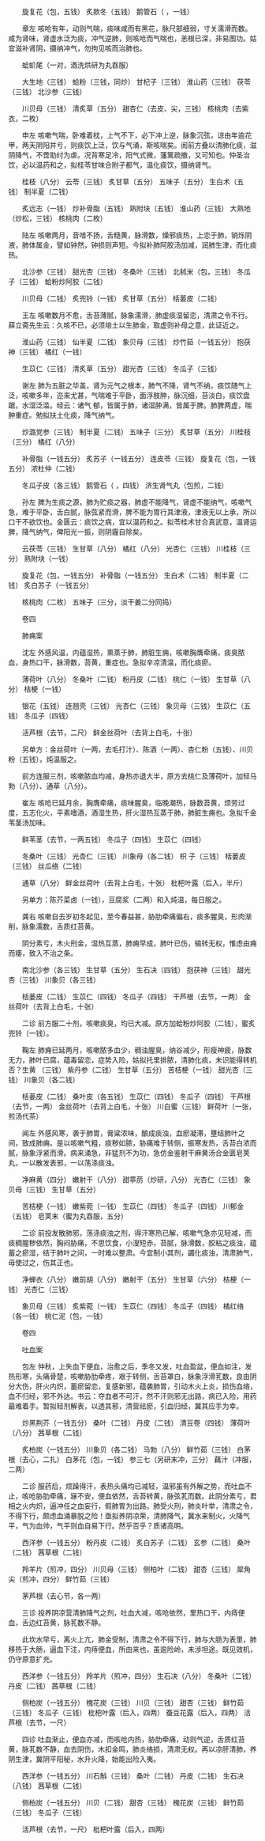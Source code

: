 <!-- { "loadSidebar": true } -->
　　旋复花（包，五钱） 炙款冬（五钱） 鹅管石（ ，一钱）

　　章左 咳呛有年，动则气喘，痰味咸而有黑花，脉尺部细弱，寸关濡滑而数。咸为肾味，肾虚水泛为痰，冲气逆肺，则咳呛而气喘也，恙根已深，非易图功。姑宜滋补肾阴，摄纳冲气，勿拘见咳而治肺也。

　　蛤蚧尾（一对，酒洗烘研为丸吞服）

　　大生地（三钱） 蛤粉（三钱，同炒） 甘杞子（三钱） 淮山药（三钱） 茯苓（三钱） 北沙参（三钱）

　　川贝母（三钱） 清炙草（五分） 甜杏仁（去皮、尖，三钱） 核桃肉（去紫衣，二枚）

　　申左 咳嗽气喘，卧难着枕，上气不下，必下冲上逆，脉象沉弦，谅由年逾花甲，两天阴阳并亏，则痰饮上泛，饮与气涌，斯咳喘矣。阅前方叠以清肺化痰，滋阴降气，不啻助纣为虐。况背寒足冷，阳气式微，藩篱疏撤，又可知也。仲圣治饮，必以温药和之，拟桂苓甘味合附子都气，温化痰饮，摄纳肾气。

　　桂枝（八分） 云苓（三钱） 炙甘草（五分） 五味子（五分） 生白术（五钱） 制半夏（二钱）

　　炙远志（一钱） 炒补骨脂（五钱） 熟附块（五钱） 淮山药（三钱） 大熟地（炒松，三钱） 核桃肉（二枚）

　　陆左 咳嗽两月，音喑不扬，舌糙黄，脉滑数，燥邪痰热，上恋于肺，销烁阴液，肺体属金，譬如钟然，钟损则声短。今拟补肺阿胶汤加减，润肺生津，而化痰热。

　　北沙参（三钱） 甜光杏（三钱） 冬桑叶（三钱） 北秫米（包，三钱） 冬瓜子（三钱） 蛤粉炒阿胶（二钱）

　　川贝母（二钱） 炙兜铃（一钱） 炙甘草（五分） 栝蒌皮（二钱）

　　王左 咳嗽数月不愈，舌苔薄腻，脉象濡滑，肺虚痰湿留恋，清肃之令不行。薛立斋先生云：久咳不已，必须培土以生肺金，取虚则补母之意，此证近之。

　　淮山药（三钱） 仙半夏（二钱） 象贝母（三钱） 炒竹茹（一钱五分） 抱茯神（三钱） 橘红（一钱）

　　生苡仁（三钱） 清炙草（五分） 甜光杏（三钱） 冬瓜子（三钱）

　　谢左 肺为五脏之华盖，肾为元气之根本，肺气不降，肾气不纳，痰饮随气上泛，咳嗽多年，迩来尤甚，气喘难于平卧，面浮肢肿，脉沉细，苔淡白，痰饮盘踞，水湿泛滥。经云：诸气 郁，皆属于肺，诸湿肿满，皆属于脾。肺脾两虚，喘肿重症。勉拟扶土化痰，降气纳气。

　　炒潞党参（三钱） 制半夏（二钱） 五味子（三分） 炙甘草（五分） 川桂枝（三分） 橘红（八分）

　　补骨脂（一钱五分） 炙苏子（一钱五分） 连皮苓（三钱） 旋复花（包，一钱五分） 浓杜仲（二钱）

　　冬瓜子皮（各三钱） 鹅管石（ ，四钱） 济生肾气丸（包煎，二钱）

　　孙左 脾为生痰之源，肺为贮痰之器，肺虚不能降气，肾虚不能纳气，咳嗽气急，难于平卧，舌白腻，脉弦紧而滑，脾不能为胃行其津液，津液无以上承，所以口干不欲饮也。金匮云：痰饮之病，宜以温药和之。拟苓桂术甘合真武意，温肾运脾，降气纳气，俾阳光一振，则阴霾自除矣。

　　云茯苓（三钱） 生甘草（八分） 橘红（八分） 光杏仁（三钱） 川桂枝（三分） 熟附块（一钱）

　　旋复花（包，一钱五分） 补骨脂（一钱五分） 生白术（二钱） 制半夏（二钱） 炙白苏子（一钱五分）

　　核桃肉（二枚） 五味子（三分，淡干姜二分同捣）

　　卷四

　　肺痈案

　　沈左 外感风温，内蕴湿热，熏蒸于肺，肺脏生痈，咳嗽胸膺牵痛，痰臭脓血，身热口干，脉滑数，苔黄，重症也。急拟辛凉清温，而化痰瘀。

　　薄荷叶（八分） 冬桑叶（二钱） 粉丹皮（二钱） 桃仁（一钱） 生甘草（八分） 桔梗（一钱）

　　银花（五钱） 连翘壳（三钱） 光杏仁（三钱） 象贝母（三钱） 生苡仁（五钱） 冬瓜子（四钱）

　　活芦根（去节，二尺） 鲜金丝荷叶（去背上白毛，十张）

　　另单方：金丝荷叶（一两，去毛打汁）、陈酒（一两）、杏仁粉（五钱）、川贝粉（五钱），炖温服之。

　　前方连服三剂，咳嗽脓血均减，身热亦退大半，原方去桃仁及薄荷叶，加轻马勃（八分）、通草（八分）。

　　崔左 咳呛已延月余，胸膺牵痛，痰味腥臭，临晚潮热，脉数苔黄，烦劳过度，五志化火，平素嗜酒，酒湿生热，肝火湿热互蒸于肺，肺脏生痈也。急拟千金苇茎汤加味。

　　鲜苇茎（去节，一两五钱） 冬瓜子（四钱） 生苡仁（四钱）

　　冬桑叶（三钱） 光杏仁（三钱） 川象母（各二钱） 枳 子（三钱） 栝蒌皮（三钱） 丝瓜络（二钱）

　　通草（八分） 鲜金丝荷叶（去背上白毛，十张） 枇杷叶露（后入，半斤）

　　另单方：陈芥菜卤（一钱），豆腐浆（二两）和入炖温，每日服之。

　　龚右 咳嗽自去岁初冬起见，至今春益甚，胁肋牵痛偏右，痰多腥臭，形肉渐削，脉象濡数，舌质红苔黄。

　　阴分素亏，木火刑金，湿热互蒸，肺痈早成，肺叶已伤，输转无权，惟虑由痈而痿，致入不治之条。

　　南北沙参（各三钱） 生甘草（五分） 生石决（四钱） 抱茯神（三钱） 甜光杏（三钱） 川象贝（各三钱）

　　栝蒌皮（二钱） 生苡仁（四钱） 冬瓜子（四钱） 干芦根（去节，一两） 金丝荷叶（去背上白毛，十张）

　　二诊 前方服二十剂，咳嗽痰臭，均已大减。原方加蛤粉炒阿胶（二钱），蜜炙兜铃（一钱）。

　　鞠左 肺痈已延两月，咳嗽脓多血少，稠浊腥臭，纳谷减少，形瘦神疲，脉数无力，肺叶已腐，蕴毒留恋，症势入险，姑拟托里排脓，清肺化痰，未识能得转机否？生黄 （三钱） 紫丹参（二钱） 生甘草（五分） 苦桔梗（一钱） 甜光杏（三钱） 川象贝（各二钱）

　　栝蒌皮（二钱） 桑叶皮（各五钱） 生苡仁（四钱） 冬瓜子（四钱） 干芦根（去节，一两） 金丝荷叶（去背上白毛，十张） 川白蜜（三钱） 鲜荷叶（一张，煎汤代茶）

　　闻左 外感风寒，袭于肺胃，膏粱浓味，酿成痰浊，血瘀凝滞，壅结肺叶之间，致成肺痈。是以咳嗽气粗，痰秽如脓，胁痛难于转侧，振寒发热，舌苔白浓而腻，脉象浮紧而滑。病来涌急，非猛剂不为功，急仿金鉴射干麻黄汤合金匮皂荚丸，一以散发表邪，一以荡涤痰浊。

　　净麻黄（四分） 嫩射干（八分） 甜葶苈（炒研，八分） 光杏仁（三钱） 象贝母（三钱） 生甘草（五分）

　　苦桔梗（一钱） 嫩紫菀（一钱） 生苡仁（四钱） 冬瓜子（四钱） 川郁金（五钱） 皂荚末（蜜为丸吞服，五分）

　　二诊 前投发散肺邪，荡涤痰浊之剂，得汗寒热已解，咳嗽气急亦见轻减，而痰稠腥秽依然，胸闷胁痛，不思饮食，小溲短赤，苔腻，脉滑数，胶粘之痰浊，蕴蓄之瘀湿，结于肺叶之间，一时难以整肃。今宜制小其剂，蠲化痰浊，清肃肺气，毋使过之，伤其正也。

　　净蝉衣（八分） 嫩前胡（八分） 嫩射干（五分） 生甘草（六分） 桔梗（一钱） 光杏仁（三钱）

　　象贝母（三钱） 炙紫菀（一钱） 生苡仁（四钱） 冬瓜子（四钱） 橘红络（各一钱） 桃仁泥（包，一钱）

　　卷四

　　吐血案

　　包左 仲秋，上失血下便血，治愈之后，季冬又发，吐血盈盆，便血如注，发热形寒，头痛骨楚，咳嗽胁肋牵疼，艰于转侧，舌苔罩白，脉象浮滑芤数，良由阴分大伤，肝火内炽，蓄瘀留恋，复感新邪，蕴袭肺胃，引动木火上炎，损伤血络，血不归经，邪不外达。书云：夺血者不可汗，然不汗则邪无出路，病已入险，用药最难着手。暂拟轻剂解表，以透其邪，清营祛瘀，引血归经，冀其应手为幸。

　　炒黑荆芥（一钱五分） 桑叶（二钱） 丹皮（二钱） 清豆卷（四钱） 薄荷叶（八分） 茜草根（二钱）

　　炙柏炭（一钱五分） 川象贝（各二钱） 马勃（八分） 鲜竹茹（三钱） 白茅根（去心，二扎） 白茅花（包，一钱） 参三七（另研末冲，三分） 藕汁（冲服，二两）

　　二诊 服药后，烦躁得汗，表热头痛均已减轻，温邪虽有外解之势，而吐血不止，咳呛胁肋牵痛，寐不安，便血依然，舌苔转黄，脉弦芤而数。此阴分素亏，君相之火内炽，逼冲任之血妄行，假肺胃为出路。肺受火刑，肺炎叶举，清肃之令，不得下行，颇虑血涌暴脱之险！亟拟养阴凉荣，清肺降气，冀水来制火，火降气平，气为血帅，气平则血自易下行。然乎否乎？质诸高明。

　　西洋参（一钱五分） 粉丹皮（二钱） 炙白苏子（二钱） 玄参（二钱） 桑叶（二钱） 茜草根（二钱）

　　羚羊片（煎冲，四分） 川贝母（三钱） 侧柏叶（二钱） 甜杏（三钱） 犀角尖（煎冲，四分） 鲜竹茹（三钱）

　　茅芦根（去心节，各一两）

　　三诊 投养阴凉营清肺降气之剂，吐血大减，咳呛依然，里热口干，内痔便血，舌边红苔黄，脉芤数不静。

　　此坎水早亏，离火上亢，肺金受制，清肃之令不得下行，肺与大肠为表里，肺移热于大肠，逼血下注，内痔便血，所由来也，虽逾险岭，未涉坦途。既见效机，仍守原意扩充。

　　西洋参（一钱五分） 羚羊片（煎冲，四分） 生石决（八分） 冬桑叶（二钱） 丹皮（二钱） 茜草根（二钱）

　　侧柏炭（一钱五分） 槐花炭（三钱） 川贝（三钱） 甜杏（三钱） 鲜竹茹（三钱） 冬瓜子（三钱） 枇杷叶露（后入，四两） 蚕豆花露（后入，四两） 活芦根（去节，一尺）

　　四诊 吐血渐止，便血亦减，而咳呛内热，胁肋牵痛，动则气逆，舌质红苔黄，脉芤数不静，血去阴伤，木扣金鸣，肺炎络损，清肃无权。再以凉肝清肺，养阴生津，冀阴平阳秘，水升火降，始能出险入夷。

　　西洋参（一钱五分） 川石斛（三钱） 桑叶（二钱） 丹皮（二钱） 生石决（八钱） 茜草根（二钱）

　　侧柏炭（一钱五分） 川贝（二钱） 甜杏（三钱） 槐花炭（三钱） 鲜竹茹（三钱） 冬瓜子（三钱）

　　活芦根（去节，一尺） 枇杷叶露（后入，四两）

